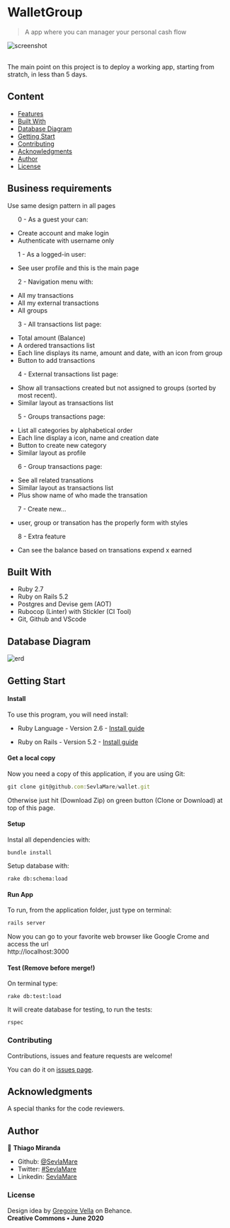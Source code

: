 # WalletGroup
> A app where you can manager your personal cash flow

![screenshot](docs/screenshot.png)

<br>The main point on this project is to deploy a working app, starting from stratch, in less than 5 days.<br>

## Content

* [Features](#features)
* [Built With](#built-with)
* [Database Diagram](#database-diagram)
* [Getting Start](#getting-start)
* [Contributing](#contributing)
* [Acknowledgments](#acknowledgments)
* [Author](#author)
* [License](#license)

## Business requirements

<p>Use same design pattern in all pages</li>

<ul>
  <p>0 - As a guest your can: </p>
  <li>Create account and make login</li>
  <li>Authenticate with username only</li>
</ul>

<ul>
  <p>1 - As a logged-in user: </p>
  <li>See user profile and this is the main page</li>
</ul>
<ul>
  <p>2 - Navigation menu with:<p>
  <li>All my transactions</li>
  <li>All my external transactions</li>
  <li>All groups</li>
</ul>
<ul>
  <p>3 - All transactions list page:</p>
  <li>Total amount (Balance)</li>
  <li>A ordered transactions list</li>
  <li>Each line displays its name, amount and date, with an icon from group</li>
  <li>Button to add transactions</li>
</ul>
<ul>
  <p>4 - External transactions list page:</p>
  <li>Show all transactions created but not assigned to groups (sorted by most recent).</li>
  <li>Similar layout as transactions list</li>
</ul>
<ul>
  <p>5 - Groups transactions page:</p>
  <li>List all categories by alphabetical order</li>
  <li>Each line display a icon, name and creation date</li>
  <li>Button to create new category</li>
  <li>Similar layout as profile</li>
</ul>
<ul>
  <p>6 - Group transactions page:</p>
  <li>See all related transations</li>
  <li>Similar layout as transactions list</li>
  <li>Plus show name of who made the transation</li>
</ul>
<ul>
  <p>7 - Create new...</p>
  <li>user, group or transation has the properly form with styles</li>
</ul>
<ul>
  <p>8 - Extra feature</p>
  <li>Can see the balance based on transations expend x earned</li>
</ul>

## Built With

- Ruby 2.7 <br>
- Ruby on Rails 5.2 <br>
- Postgres and Devise gem (AOT)
- Rubocop (Linter) with Stickler (CI Tool) <br>
- Git, Github and VScode <br>

## Database Diagram
![erd](docs/diagram.png)


## Getting Start

#### Install
To use this program, you will need install:
* Ruby Language - Version 2.6 - [Install guide](https://www.ruby-lang.org/en/documentation/installation/)

* Ruby on Rails - Version 5.2 - [Install guide](https://guides.rubyonrails.org/v5.0/getting_started.html#installing-rails)


#### Get a local copy
Now you need a copy of this application, if you are using Git:
```js
git clone git@github.com:SevlaMare/wallet.git
```
Otherwise just hit (Download Zip) on green button (Clone or Download) at top of this page.


#### Setup

Instal all dependencies with:

```
bundle install
```

Setup database with:

```
rake db:schema:load
```

#### Run App
To run, from the application folder, just type on terminal:
```js
rails server
```
Now you can go to your favorite web browser like Google Crome and access the url
<br> http://localhost:3000


#### Test (Remove before merge!)
On terminal type:
```
rake db:test:load
```
It will create database for testing, to run the tests:
```
rspec
```

### Contributing

Contributions, issues and feature requests are welcome!

You can do it on [issues page](issues/).

## Acknowledgments

A special thanks for the code reviewers.

## Author

👤 **Thiago Miranda**

- Github: [@SevlaMare](https://github.com/SevlaMare)
- Twitter: [#SevlaMare](https://twitter.com/SevlaMare)
- Linkedin: [SevlaMare](https://www.linkedin.com/in/sevla-mare)

### License
Design idea by [Gregoire Vella](https://www.behance.net/gregoirevella) on Behance.
<br>
<strong>Creative Commons • June 2020</strong>

